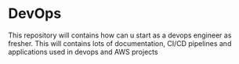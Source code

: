# DevOps
This repository will contains how can u start as a devops engineer as fresher. This will contains lots of documentation, CI/CD pipelines and applications used in devops and AWS projects
